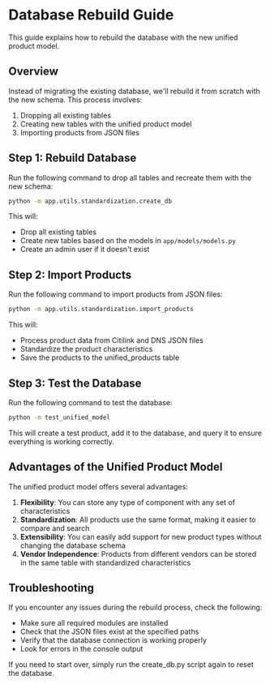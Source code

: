 # Database Rebuild Guide

This guide explains how to rebuild the database with the new unified product model.

## Overview

Instead of migrating the existing database, we'll rebuild it from scratch with the new schema. This process involves:

1. Dropping all existing tables
2. Creating new tables with the unified product model
3. Importing products from JSON files

## Step 1: Rebuild Database

Run the following command to drop all tables and recreate them with the new schema:

```bash
python -m app.utils.standardization.create_db
```

This will:
- Drop all existing tables
- Create new tables based on the models in `app/models/models.py`
- Create an admin user if it doesn't exist

## Step 2: Import Products

Run the following command to import products from JSON files:

```bash
python -m app.utils.standardization.import_products
```

This will:
- Process product data from Citilink and DNS JSON files
- Standardize the product characteristics
- Save the products to the unified_products table

## Step 3: Test the Database

Run the following command to test the database:

```bash
python -m test_unified_model
```

This will create a test product, add it to the database, and query it to ensure everything is working correctly.

## Advantages of the Unified Product Model

The unified product model offers several advantages:

1. **Flexibility**: You can store any type of component with any set of characteristics
2. **Standardization**: All products use the same format, making it easier to compare and search
3. **Extensibility**: You can easily add support for new product types without changing the database schema
4. **Vendor Independence**: Products from different vendors can be stored in the same table with standardized characteristics

## Troubleshooting

If you encounter any issues during the rebuild process, check the following:

- Make sure all required modules are installed
- Check that the JSON files exist at the specified paths
- Verify that the database connection is working properly
- Look for errors in the console output

If you need to start over, simply run the create_db.py script again to reset the database. 